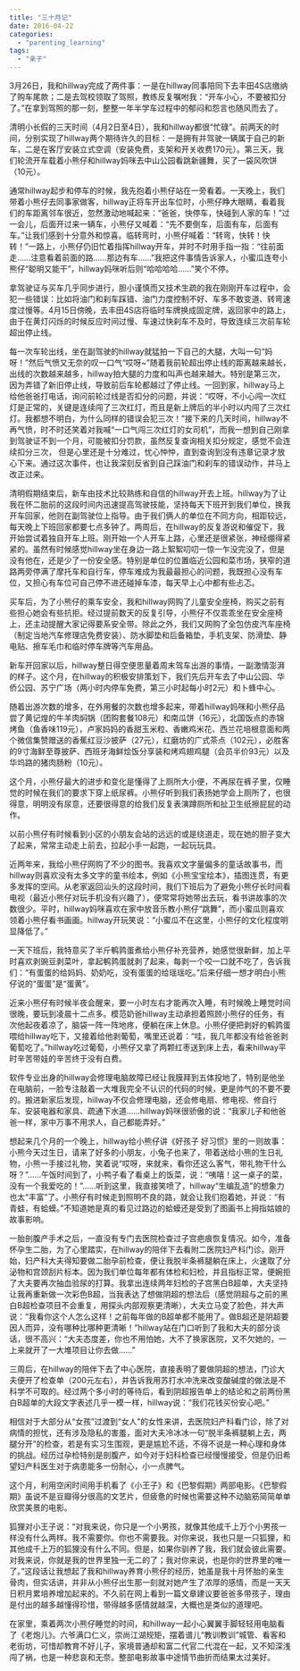 ```yaml
---
title: "三十月记"
date: 2016-04-22
categories: 
  - "parenting_learning"
tags: 
  - "亲子"
---
```


3月26日，我和hillway完成了两件事：一是在hillway同事陪同下去丰田4S店缴纳了购车尾款；二是去驾校领取了驾照，教练反复嘱咐我：“开车小心，不要被扣分了。”在拿到驾照的那一刻，整整一年半学车过程中的郁闷和怨言也随风而去了。

清明小长假的三天时间（4月2日至4日），我和hillway都很“忙碌”。前两天的时间，分别实现了hillway两个期待许久的目标：一是拥有并驾驶一辆属于自己的新车，二是在客厅安装立式空调（安装免费，支架和开关收费170元）。第三天，我们轮流开车载着小熊仔和hillway妈咪去中山公园看跳新疆舞，买了一袋风吹饼（10元）。

通常hillway起步和停车的时候，我先抱着小熊仔站在一旁看着。一天晚上，我们带着小熊仔去同事家做客，hillway正将车开出车位时，小熊仔睁大眼睛，看着我们的车距离邻车很近，忽然激动地喊起来：“爸爸，快停车，快碰到人家的车！”过一会儿，后面开过来一辆车，小熊仔又喊着：“先不要倒车，后面有车，后面有车。”让我们感到十分意外和惊喜。临转弯时，小熊仔喊着：“转弯，快转！快转！”一路上，小熊仔仍旧忙着指挥hillway开车，并时不时用手指一指：“往前面走……注意看着前面的路……那边有车……”我把这件事情告诉家人，小蜜瓜连夸小熊仔“聪明又能干”，hillway妈咪听后则“哈哈哈哈……”笑个不停。

拿驾驶证与买车几乎同步进行，胆小谨慎而又技术生疏的我在刚刚开车过程中，会犯一些错误：比如将油门和刹车踩错、油门力度控制不好、车多不敢变道、转弯速度过慢等。4月15日傍晚，去丰田4S店将临时车牌换成固定牌，返回家中的路上，由于在黄灯闪烁的时候反应时间过慢、车速过快刹车不及时，导致连续三次前车轮超出停止线。

每一次车轮出线，坐在副驾驶的hillway就猛拍一下自己的大腿，大叫一句“妈呀！”然后气愤又无奈的叹一口气“哎呀~”随着我前轮超出停止线的距离越来越长，出线的次数越来越多，hillway拍大腿的力度和叫声也越来越大。特别是第三次，因为弄错了新旧停止线，导致前后车轮都越过了停止线。一回到家，hillway马上给他爸爸打电话，询问前轮过线是否扣分的问题，并说：“哎呀，不小心闯一次红灯是正常的，关键是连续闯了三次红灯，而且是新上牌后的半小时以内闯了三次红灯。我都想不明白，为什么同样的错误会犯三次！”接下来的几天时间，hillway不再气愤，时不时还笑着对我喊“一口气闯三次红灯的女司机”，而我一想到自己刚拿到驾驶证不到一个月，可能被扣分罚款，虽然反复查询相关扣分规定，感觉不会连续扣分三次， 但是心里还是十分难过，忧心忡忡，直到查询到没有违章记录才放心下来。通过这次事件，也让我深刻反省到自己踩油门和刹车的错误动作，并马上改正过来。

清明假期结束后，新车由技术比较熟练和自信的hillway开去上班。hillway为了让我在怀二胎前的这段时间内迅速提高驾驶技能，坚持每天下班开到我们单位，换我开车回家，他则在副驾驶位上指导。由于我们俩人的单位在不同方向，相距较远，每天晚上下班回家都要七点多钟了。两周后，在hillway的反复游说和催促下，我开始尝试着独自开车上班。刚开始一个人开车上路，心里还是很紧张，神经绷得紧紧的。虽然有时候感觉hillway坐在身边一路上絮絮叨叨一惊一乍没完没了，但是没有他在，还是少了一份安全感。特别是单位的位置临近公园和菜市场，狭窄的道路两旁停满了摩托车和自行车，停车难成为我最最担心的问题，我既担心没有车位，又担心有车位可自己停不进还碰掉车漆，每天早上心中都有些忐忑。

买车后，为了小熊仔的乘车安全，我和hillway网购了儿童安全座椅，购买之前有些担心她会有些抗拒。经过提前数天的反复引导，小熊仔不仅乖乖坐在安全座椅上，还主动提醒大家记得要系安全带。除此之外，我们又网购了全包仿皮汽车座椅（制定当地汽车修理店免费安装）、防水脚垫和后备箱垫，手机支架、防滑垫、静电贴、擦车毛巾和临时停车牌等汽车用品。

新车开回家以后，hillway整日得空便思量着周末驾车出游的事情，一副激情澎湃的样子。这个月，在hillway的积极安排策划下，我们先后开车去了中山公园、华侨公园、苏宁广场（两小时内停车免费，第三小时起每小时2元）和卜蜂中心。

随着出游次数的增多，在外用餐的次数也增多起来，带着hillway妈咪和小熊仔品尝了黄记煌的牛羊肉焖锅（团购套餐108元）和南瓜饼（16元），北国饭点的赤锦烤鱼（鱼香味119元），卢家妈妈的香甜玉米粒、香嫩鸡米花、西兰花培根意面和两个微信集赞赠送的香蕉红豆沙披萨（27元），红磨坊的广式茶点（102元），必胜客的9寸海鲜至尊披萨、西班牙海鲜烩饭分享装和烤鸡翅鸡腿（会员半价93元）以及华坞路的猪肉肠粉（10元）。

这个月，小熊仔最大的进步和变化是懂得了上厕所大小便，不再尿在裤子里，仅睡觉的时候在我们的要求下穿上纸尿裤。小熊仔听到我们表扬她学会上厕所了，也很得意，明明没有尿意，还要很得意的给我们反复表演蹲厕所和扯卫生纸擦屁屁的动作。

以前小熊仔有时候看到小区的小朋友会站的远远的或是绕道走，现在她的胆子变大了起来，常常主动走上前去，拉起小手一起跑，一起玩玩具。

近两年来，我给小熊仔网购了不少的图书。我喜欢文字量偏多的童话故事书，而hillway则喜欢没有太多文字的童书绘本，例如《小熊宝宝绘本》，插图连贯，有更多发挥的空间。从老家返回汕头的这段时间，我们下班后为了避免小熊仔长时间看电视（最近小熊仔对玩手机没有兴趣了），便常常将她带出去玩，看书讲故事的次数很少。平时，hillway妈咪喜欢在家中放音乐教小熊仔“跳舞”，而小蜜瓜则喜欢领着小熊仔看书画画。hillway开玩笑说：“小蜜瓜不在这里，小熊仔的文化程度明显降低了。”

一天下班后，我特意买了半斤鹌鹑蛋煮给小熊仔补充营养，她感觉很新鲜，加上平时喜欢剥豌豆剥菜叶，拿起鹌鹑蛋就剥了起来，每剥一个咬一口就不吃了，告诉我们：“有蛋蛋的给妈妈、奶奶吃，没有蛋蛋的给瑶瑶吃。”后来仔细一想才明白小熊仔说的“蛋蛋”是“蛋黄”。

近来小熊仔有时候半夜会醒来，要一小时左右才能再次入睡，有时候晚上睡觉时间很晚，要玩到凌晨十二点多。模范奶爸hillway主动承担着照顾小熊仔的任务，有次他起夜着凉了，脑袋一阵一阵地疼，便躺在床上休息。小熊仔便把剥好的鹌鹑蛋喂给hillway吃下，又接着给他剥葡萄，嘴里还说着：“哇，我几年都没有给爸爸剥葡萄吃了。”hillway吃过葡萄，小熊仔又拿了两颗红枣送到床上去，看来hillway平时辛苦带娃的辛苦终于没有白费。

软件专业出身的hillway会修理电脑故障已经让我膜拜到五体投地了，特别是他坐在电脑前，一脸专注敲着一大堆我完全不认识的代码的时候，更是帅气的不要不要的。搬进新家后发现，hillway不仅会修理电脑，还会修电扇、修电视、修自行车、安装电器和家具、疏通下水道……hillway妈咪很骄傲的说：“我家儿子和他爸爸一样，家中万事不用求人，自己都能弄好。”

想起来几个月的一个晚上，hillway给小熊仔讲《好孩子 好习惯》里的一则故事：小熊今天过生日，请来了好多的小朋友，小兔子也来了，带着送给小熊的生日礼物，小熊一手接过礼物，笑着说“哎呀，来就来，看你还这么客气，带礼物干什么呀？”……午饭时间到了，小鸭子看了看桌上的饭菜，说：“咦嘻！这一桌子的菜，没有一个我爱吃的！”……听到这里，我直接笑喷了，hillway“生编乱造”的想象力也太“丰富”了。小熊仔有时候走到照明不良的路，就会让我们抱着她，并说：“有青蛙，有蛤蟆。”不知道她是真的看见过路边的蛤蟆还是受到了图画书上拇指姑娘的故事影响。

一胎剖腹产手术之后，一直没有专门去医院检查过子宫疤痕恢复情况。如今，准备怀孕生二胎，为了心里踏实，在hillway的陪伴下去看附二医院妇产科门诊。刚开始，妇产科大夫得知要做二胎孕前检查，便让我脱半条裤腿躺在床上，火速取了分泌物和宫颈刮片标本。因为我们单位每年都有体检和妇检，并且指标正常，便婉拒了大夫要再次抽血验尿的打算。我拿出连续两年妇检的子宫黑白B超单，大夫坚持让我再重新做一次彩色B超，当我表达了想做阴超的想法后（感觉阴超与之前的黑白B超检查项目不会重复，用探头内部观察更清晰），大夫立马变了脸色，并大声说：“我看你这个人怎么这样！之前每年做的B超单都不能用了。做B超还是阴超要因人而异，没有哪种比哪种更清晰！”hillway站在门口听到了我和大夫的部分谈话，很不高兴：“大夫态度差，你也不用怕她，大不了换家医院，又不欠她的，一上来就开了一大堆项目让你去做……”

三周后，在hillway的陪伴下去了中心医院，直接表明了要做阴超的想法，门诊大夫便开了检查单（200元左右），并告诉我用苏打水冲洗来改变酸碱度的做法是不科学不可取的。经过两个多小时的等待后，看到阴超报告单上的结论和之前两份黑白B超单的大段文字表述几乎一模一样，hillway说：“我们花钱买份安心吧。”

相信对于大部分从“女孩”过渡到“女人”的女性来讲，去医院妇产科看门诊，除了对病情的担忧，还有涉及隐私的害羞，面对大夫冷冰冰一句“脱半条裤腿躺上去，两腿分开”的检查，若是有实习生围观，更是尴尬不适，不得不说是一种心理和身体的挑战。经历过孕检特别是剖腹产，如今对于妇科检查已经慢慢接受，但是仍旧希望妇产科医生对于病患能多一份耐心，小一点脾气。

这个月，利用空闲时间用手机看了《小王子》和《巴黎假期》两部电影。《巴黎假期》虽说不是豆瓣得分很高的文艺片，但疲惫的时候也需要这种不动脑筋简简单单欣赏美景的电影。

狐狸对小王子说：“对我来说，你只是一个小男孩，就像其他成千上万个小男孩一样没有什么两样。我不需要你。你也不需要我。对你来说，我也只是一只狐狸，和其他成千上万的狐狸没有什么不同。但是，如果你驯养了我，我们就会彼此需要。对我来说，你就是我的世界里独一无二的了；我对你来说，也是你的世界里的唯一了。”这段话让我想起了我和hillway养育小熊仔的经历，她虽是我十月怀胎的亲生骨肉，但实话讲，并非从小熊仔出生那一刻就对她产生了浓厚的感情，而是一天天日积月累培养增加起来的。不久前在网上看到一篇文章建议要爸爸多带孩子，理由是付出的越多越懂得珍惜，带得越多感情就越深，大概也是类似的道理吧。

在家里，乘着两次小熊仔睡觉的时间，和hillway一起小心翼翼手脚轻轻用电脑看了《老炮儿》。六爷满口仁义，崇尚江湖规矩，摆着谱儿“教训教训”城管、看客和老街坊，可惜却教育不好儿子，家境普通却和富二代官二代混在一起，又不知深浅闯了祸，也是一种悲哀和无奈。整部电影故事中途情节曲折而结果太过美好。
